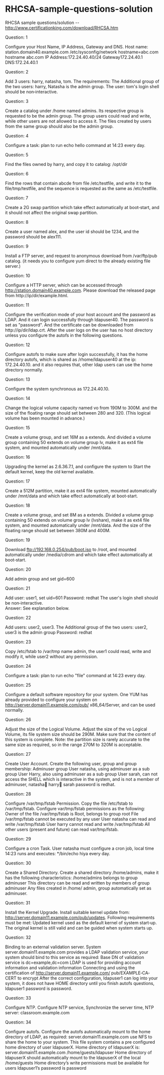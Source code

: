 # RHCSA-sample-questions-solution  
RHCSA sample questions/solution -- http://www.certificationking.com/download/RHCSA.htm


Question: 1   

Configure your Host Name, IP Address, Gateway and DNS.
Host name: station.domain40.example.com
/etc/sysconfig/network
hostname=abc.com
hostname abc.com
IP Address:172.24.40.40/24
Gateway172.24.40.1
DNS:172.24.40.1  
  
 
 
Question: 2   

Add 3 users: harry, natasha, tom.
The requirements: The Additional group of the two users: harry, Natasha is the admin
group. The user: tom's login shell should be non‐interactive.  
  
 
Question: 3      

Create a catalog under /home named admins. Its respective group is requested to be
the admin group. The group users could read and write, while
other users are not allowed to access it. The files created by users from the same group
should also be the admin group.  

 
Question: 4   

Configure a task: plan to run echo hello command at 14:23 every day.  
 
 
Question: 5   

Find the files owned by harry, and copy it to catalog: /opt/dir 
 
 
Question: 6      

Find the rows that contain abcde from file /etc/testfile, and write it to the
file/tmp/testfile, and the sequence is requested as the same as /etc/testfile.
 
 
Question: 7   

Create a 2G swap partition which take effect automatically at boot‐start, and it should
not affect the original swap partition.  
 
Question: 8   

Create a user named alex, and the user id should be 1234, and the password should be
alex111.  
 
 
Question: 9      

Install a FTP server, and request to anonymous download from /var/ftp/pub catalog. (it
needs you to configure yum direct to the already existing file
server.) 
 
 
Question: 10   

Configure a HTTP server, which can be accessed through
http://station.domain40.example.com.
Please download the released page from http://ip/dir/example.html.  
 
Question: 11   

Configure the verification mode of your host account and the password as LDAP. And it
can login successfully through ldapuser40. The password is set
as "password". And the certificate can be downloaded from http://ip/dir/ldap.crt. After
the user logs on the user has no host directory unless you
configure the autofs in the following questions. 
 
 
Question: 12      

Configure autofs to make sure after login successfully, it has the home directory autofs,
which is shared as /rhome/ldapuser40 at the ip: 172.24.40.10.
and it also requires that, other ldap users can use the home directory normally.  

 
 
Question: 13   

Configure the system synchronous as 172.24.40.10.  
 
 
Question: 14   

Change the logical volume capacity named vo from 190M to 300M. and the size of the
floating range should set between 280 and 320. (This logical
volume has been mounted in advance.)  
  

Question: 15      

Create a volume group, and set 16M as a extends. And divided a volume group
containing 50 extends on volume group lv, make it as ext4 file system,
and mounted automatically under /mnt/data.  
 
Question: 16   

Upgrading the kernel as 2.6.36.7.1, and configure the system to Start the default kernel,
keep the old kernel available.  
 
 
Question: 17   

Create a 512M partition, make it as ext4 file system, mounted automatically under
/mnt/data and which take effect automatically at boot‐start.  
 
 
Question: 18      

Create a volume group, and set 8M as a extends. Divided a volume group containing 50
extends on volume group lv (lvshare), make it as ext4 file
system, and mounted automatically under /mnt/data. And the size of the floating range
should set between 380M and 400M. 
 
 
Question: 19   

Download ftp://192.168.0.254/pub/boot.iso to /root, and mounted automatically under
/media/cdrom and which take effect automatically at boot‐start.  
 
 
Question: 20   

Add admin group and set gid=600  
 
 
Question: 21      

Add user: user1, set uid=601
Password: redhat
The user's login shell should be non‐interactive.  
Answer: See explanation below.
 
Question: 22   

Add users: user2, user3.
The Additional group of the two users: user2, user3 is the admin group Password:
redhat  
 
 
Question: 23   

Copy /etc/fstab to /var/tmp name admin, the user1 could read, write and modify it,
while user2 without any permission.  
 
 
Question: 24      

Configure a task: plan to run echo "file" command at 14:23 every day.  

 
Question: 25   

Configure a default software repository for your system.
One YUM has already provided to configure your system on
http://server.domain11.example.com/pub/ x86_64/Server, and can be used normally.  
 
Question: 26   

Adjust the size of the Logical Volume.
Adjust the size of the vo Logical Volume, its file system size should be 290M. Make sure
that the content of this system is complete.
Note: the partition size is rarely accurate to the same size as required, so in the range
270M to 320M is acceptable.
 
Question: 27      

Create User Account.
Create the following user, group and group membership:
Adminuser group
User natasha, using adminuser as a sub group
User Harry, also using adminuser as a sub group
User sarah, can not access the SHELL which is interactive in the system, and is not a
member of adminuser, natasha harry sarah password is redhat.  

 
 
Question: 28   

Configure /var/tmp/fstab Permission.
Copy the file /etc/fstab to /var/tmp/fstab. Configure var/tmp/fstab permissions as the
following:
Owner of the file /var/tmp/fstab is Root, belongs to group root
File /var/tmp/fstab cannot be executed by any user
User natasha can read and write /var/tmp/fstab
User harry cannot read and write /var/tmp/fstab
All other users (present and future) can read var/tmp/fstab.  
 
Question: 29   

Configure a cron Task.
User natasha must configure a cron job, local time 14:23 runs and executes: */bin/echo
hiya every day. 
 
Question: 30      

Create a Shared Directory.
Create a shared directory /home/admins, make it has the following characteristics:
/home/admins belongs to group adminuser
This directory can be read and written by members of group adminuser Any files
created in /home/ admin, group automatically set as adminuser.  

 
Question: 31   

Install the Kernel Upgrade.
Install suitable kernel update from:
http://server.domain11.example.com/pub/updates.
Following requirements must be met:
Updated kernel used as the default kernel of system start‐up.
The original kernel is still valid and can be guided when system starts up.  
 
 
Question: 32   

Binding to an external validation server.
System server.domain11.example.com provides a LDAP validation service, your system
should bind to this service as required:
Base DN of validation service is dc=example,dc=com
LDAP is used for providing account information and validation information Connecting
and using the certification of http://server.domain11.example.com/
pub/EXAMPLE‐CA‐CERT to encrypt
After the correct configuration, ldapuser1 can log into your system, it does not have
HOME directory until you finish autofs questions, ldapuser1
password is password.  
 
 
Question: 33      

Configure NTP.
Configure NTP service, Synchronize the server time, NTP server: classroom.example.com  

 
Question: 34   

Configure autofs.
Configure the autofs automatically mount to the home directory of LDAP, as required:
server.domain11.example.com use NFS to share the home to your system. This file
system contains a pre
configured home directory of user ldapuserX.
Home directory of ldapuserX is:
server.domain11.example.com /home/guests/ldapuser
Home directory of ldapuserX should automatically mount to the ldapuserX of the local
/home/guests Home directory’s write permissions must be
available for users ldapuser1’s password is password  
